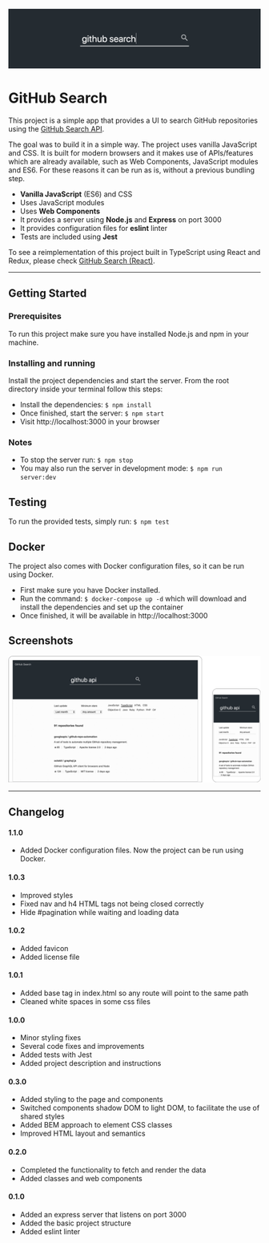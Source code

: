 ![Banner Image](docs/banner.png)

# GitHub Search

This project is a simple app that provides a UI to search GitHub repositories using the [GitHub Search API](https://developer.github.com/v3/search/).

The goal was to build it in a simple way. The project uses vanilla JavaScript and CSS. It is built for modern browsers and it makes use of APIs/features which are already available, such as Web Components, JavaScript modules and ES6. For these reasons it can be run as is, without a previous bundling step.

- **Vanilla JavaScript** (ES6) and CSS
- Uses JavaScript modules
- Uses **Web Components**
- It provides a server using **Node.js** and **Express** on port 3000
- It provides configuration files for **eslint** linter
- Tests are included using **Jest**

To see a reimplementation of this project built in TypeScript using React and Redux, please check [GitHub Search (React)](https://github.com/garciaalvaro/github-search-react).

---

## Getting Started

### Prerequisites

To run this project make sure you have installed Node.js and npm in your machine.

### Installing and running

Install the project dependencies and start the server. From the root directory inside your terminal follow this steps:

- Install the dependencies: `$ npm install`
- Once finished, start the server: `$ npm start`
- Visit http://localhost:3000 in your browser

### Notes

- To stop the server run: `$ npm stop`
- You may also run the server in development mode: `$ npm run server:dev`

## Testing

To run the provided tests, simply run: `$ npm test`

## Docker

The project also comes with Docker configuration files, so it can be run using Docker.
 - First make sure you have Docker installed.
 - Run the command: `$ docker-compose up -d` which will download and install the dependencies and set up the container
 - Once finished, it will be available in http://localhost:3000

## Screenshots

![Screenshot Image](docs/screenshot.png)

---

## Changelog

#### 1.1.0

- Added Docker configuration files. Now the project can be run using Docker.

#### 1.0.3

- Improved styles
- Fixed nav and h4 HTML tags not being closed correctly
- Hide #pagination while waiting and loading data

#### 1.0.2

- Added favicon
- Added license file

#### 1.0.1

- Added base tag in index.html so any route will point to the same path
- Cleaned white spaces in some css files

#### 1.0.0

- Minor styling fixes
- Several code fixes and improvements
- Added tests with Jest
- Added project description and instructions

#### 0.3.0

- Added styling to the page and components
- Switched components shadow DOM to light DOM, to facilitate the use of shared styles
- Added BEM approach to element CSS classes
- Improved HTML layout and semantics

#### 0.2.0

- Completed the functionality to fetch and render the data
- Added classes and web components

#### 0.1.0

- Added an express server that listens on port 3000
- Added the basic project structure
- Added eslint linter
